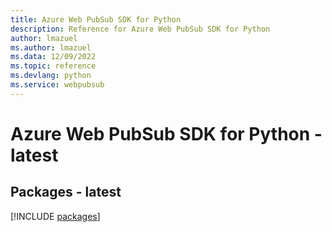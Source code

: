 ```yaml
---
title: Azure Web PubSub SDK for Python
description: Reference for Azure Web PubSub SDK for Python
author: lmazuel
ms.author: lmazuel
ms.data: 12/09/2022
ms.topic: reference
ms.devlang: python
ms.service: webpubsub
---
```

# Azure Web PubSub SDK for Python - latest
## Packages - latest
[!INCLUDE [packages](web-pubsub-index.md)]